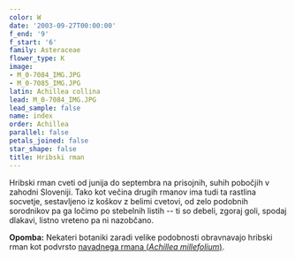 ```yaml
---
color: W
date: '2003-09-27T00:00:00'
f_end: '9'
f_start: '6'
family: Asteraceae
flower_type: K
image:
- M_0-7084_IMG.JPG
- M_0-7085_IMG.JPG
latin: Achillea collina
lead: M_0-7084_IMG.JPG
lead_sample: false
name: index
order: Achillea
parallel: false
petals_joined: false
star_shape: false
title: Hribski rman
---
```

Hribski rman cveti od junija do septembra na prisojnih, suhih pobočjih v zahodni Sloveniji. Tako kot večina drugih rmanov ima tudi ta rastlina socvetje, sestavljeno iz koškov z belimi cvetovi, od zelo podobnih sorodnikov pa ga ločimo po stebelnih listih -- ti so debeli, zgoraj goli, spodaj dlakavi, listno vreteno pa ni nazobčano.

**Opomba:** Nekateri botaniki zaradi velike podobnosti obravnavajo hribski rman kot podvrsto [navadnega rmana (*Achillea millefolium*)](../AchilleaMillefolium(NavadniRman)/si_AchilleaMillefolium(NavadniRman).asp).
